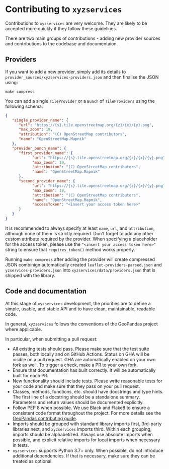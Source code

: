 # Contributing to `xyzservices`

Contributions to `xyzservices` are very welcome. They are likely to be accepted more
quickly if they follow these guidelines.

There are two main groups of contributions - adding new provider sources and
contributions to the codebase and documentaion.

## Providers

If you want to add a new provider, simply add its details to
`provider_sources/xyzservices-providers.json` and then finalise the JSON using:

```
make compress
```

You can add a single `TileProvider` or a `Bunch` of `TileProviders` using the following
schema:

```json
{
   "single_provider_name": {
      "url": "https://{s}.tile.openstreetmap.org/{z}/{x}/{y}.png",
      "max_zoom": 19,
      "attribution": "(C) OpenStreetMap contributors",
      "name": "OpenStreetMap.Mapnik"
   },
   "provider_bunch_name": {
      "first_provider_name": {
            "url": "https://{s}.tile.openstreetmap.org/{z}/{x}/{y}.png",
            "max_zoom": 19,
            "attribution": "(C) OpenStreetMap contributors",
            "name": "OpenStreetMap.Mapnik"
      },
      "second_provider_name": {
            "url": "https://{s}.tile.openstreetmap.org/{z}/{x}/{y}.png?access-token={accessToken}",
            "max_zoom": 19,
            "attribution": "(C) OpenStreetMap contributors",
            "name": "OpenStreetMap.Mapnik",
            "accessToken": "<insert your access token here>"
      }
   }
}
```

It is recommended to always specify at least `name`, `url`, and `attribution`, although
none of them is strictly required. Don't forget to add any other custom attribute
required by the provider. When specifying a placeholder for the access token, please use
the `"<insert your access token here>"` string to ensure that `requires_token()` method
works properly.

Running `make compress` after adding the provider will create compressed JSON combinign
automatically created `leaflet-providers-parsed.json` and `yzservices-providers.json`
into `xyzservices/data/providers.json` that is shipped with the library.


## Code and documentation

At this stage of `xyzservices` development, the priorities are to define a simple,
usable, and stable API and to have clean, maintainable, readable code.

In general, `xyzservices` follows the conventions of the GeoPandas project where
applicable.

In particular, when submitting a pull request:

- All existing tests should pass. Please make sure that the test suite passes, both
  locally and on GitHub Actions. Status on GHA will be visible on a pull request. GHA
  are automatically enabled on your own fork as well. To trigger a check, make a PR to
  your own fork.
- Ensure that documentation has built correctly. It will be automatically built for each
  PR.
- New functionality should include tests. Please write reasonable tests for your code
  and make sure that they pass on your pull request.
- Classes, methods, functions, etc. should have docstrings and type hints. The first
  line of a docstring should be a standalone summary. Parameters and return values
  should be documented explicitly.
- Follow PEP 8 when possible. We use Black and Flake8 to ensure a consistent code format
  throughout the project. For more details see the [GeoPandas contributing
  guide](https://geopandas.readthedocs.io/en/latest/community/contributing.html).
- Imports should be grouped with standard library imports first, 3rd-party libraries
  next, and `xyzservices` imports third. Within each grouping, imports should be
  alphabetized. Always use absolute imports when possible, and explicit relative imports
  for local imports when necessary in tests.
- `xyzservices` supports Python 3.7+ only. When possible, do not introduce additional
  dependencies. If that is necessary, make sure they can be treated as optional.